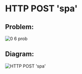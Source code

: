 # HTTP POST 'spa'

## Problem:

![0 6 prob](https://user-images.githubusercontent.com/86592232/132475652-b3df5d64-fb7e-43cd-9ab6-86c7165352c7.PNG)

## Diagram:
![HTTP POST 'spa'](https://user-images.githubusercontent.com/86592232/132474812-63da18a3-cbd3-4d7a-aaab-25f2c54b6239.png)

